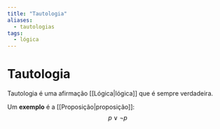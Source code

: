 ```yaml
---
title: "Tautologia"
aliases:
  - tautologias
tags:
  - lógica
---
```


# Tautologia

Tautologia é uma afirmação [[Lógica|lógica]] que é sempre verdadeira.

Um **exemplo** é a [[Proposição|proposição]]:
$$p \lor \lnot p$$
